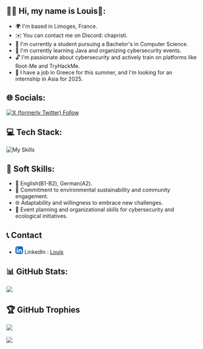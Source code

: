 ## 🙋‍♂️ Hi, my name is Louis👋:
  - 🌍 I'm based in Limoges, France.
  - ✉️ You can contact me on Discord: chapristi.
  - 🚀 I'm currently a student pursuing a Bachelor's in Computer Science.
  - 🌱 I'm currently learning Java and organizing cybersecurity events.
  - 🔓 I'm passionate about cybersecurity and actively train on platforms like Root-Me and TryHackMe.
  - 🔎 I have a job in Greece for this summer, and I'm looking for an internship in Asia for 2025.

## 🌐 Socials:
[![X (formerly Twitter) Follow](https://img.shields.io/twitter/follow/Louis81203596?style=social)](https://x.com/Louis81203596)

## 💻 Tech Stack:
![My Skills](https://skillicons.dev/icons?i=php,symfony,js,react,py,html,css,yarn,nodejs,git,md,figma,github,bash,c,linux,py,vscode,npm,java,mysql,postgres&theme=dark)

## 💼 Soft Skills:
  - 💬 English(B1-B2), German(A2).
  - 🌱 Commitment to environmental sustainability and community engagement.
  - 🌐 Adaptability and willingness to embrace new challenges.
  - 🎤 Event planning and organizational skills for cybersecurity and ecological initiatives.
    
## 📞 Contact
- <img src="https://github.com/tandpfun/skill-icons/blob/main/icons/LinkedIn.svg" width="20"> LinkedIn : [Louis](https://www.linkedin.com/in/louis-bec-6b0b68215/)

## 📊 GitHub Stats:
![](https://github-readme-stats.vercel.app/api/top-langs/?username=chapristi&theme=radical&hide_border=false&include_all_commits=true&count_private=true&layout=compact)

## 🏆 GitHub Trophies
![](https://github-profile-trophy.vercel.app/?username=chapristi&theme=radical&no-frame=false&no-bg=true&margin-w=4)

[![](https://visitcount.itsvg.in/api?id=chapristi&icon=0&color=0)](https://visitcount.itsvg.in)
